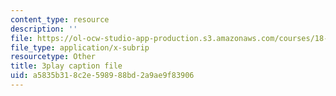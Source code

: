 ```yaml
---
content_type: resource
description: ''
file: https://ol-ocw-studio-app-production.s3.amazonaws.com/courses/18-01sc-single-variable-calculus-fall-2010/a5835b318c2e598988bd2a9ae9f83906_XRkgBWbWvg4.vtt
file_type: application/x-subrip
resourcetype: Other
title: 3play caption file
uid: a5835b31-8c2e-5989-88bd-2a9ae9f83906
---
```

